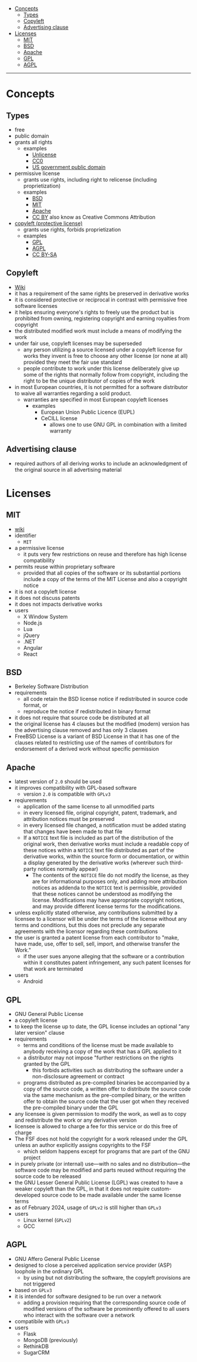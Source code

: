 - [Concepts](#concepts)
  * [Types](#types)
  * [Copyleft](#copyleft)
  * [Advertising clause](#advertising-clause)
- [Licenses](#licenses)
  * [MIT](#mit)
  * [BSD](#bsd)
  * [Apache](#apache)
  * [GPL](#gpl)
  * [AGPL](#agpl)
____

# Concepts

## Types

- free
- public domain
- grants all rights
  * examples
    + [Unlicense](https://en.wikipedia.org/wiki/Unlicense)
    + [CC0](https://en.wikipedia.org/wiki/Creative_Commons_license#Zero_/_public_domain)
    + [US government public
      domain](https://en.wikipedia.org/wiki/Copyright_status_of_works_by_the_federal_government_of_the_United_States)
- permissive license
  * grants use rights, including right to relicense (including proprietization)
  * examples
    + [BSD](#bsd)
    + [MIT](#mit)
    + [Apache](#apache)
    + [CC
      BY](https://en.wikipedia.org/wiki/Creative_Commons_license#Six_regularly_used_licenses)
      also know as Creative Commons Attribution
- [copyleft (protective license)](#copyleft)
  * grants use rights, forbids proprietization
  * examples
    + [GPL](#gpl)
    + [AGPL](#agpl)
    + [CC
      BY-SA](https://en.wikipedia.org/wiki/Creative_Commons_license#Types_of_licenses)

## Copyleft

- [Wiki](https://en.wikipedia.org/wiki/Copyleft)
- it has a requirement of the same rights be preserved in derivative works
- it is considered protective or reciprocal in contrast with permissive free
  software licenses
- it helps ensuring everyone's rights to freely use the product but is
  prohibited from owning, registering copyright and earning royalties from
  copyright
- the distributed modified work must include a means of modifying the work
- under fair use, copyleft licenses may be superseded
  * any person utilizing a source licensed under a copyleft license for works
    they invent is free to choose any other license (or none at all) provided
    they meet the fair use standard
  * people contribute to work under this license deliberately give up some of
    the rights that normally follow from copyright, including the right to be
    the unique distributor of copies of the work
- in most European countries, it is not permitted for a software distributor to waive all warranties regarding a sold product.
  * warranties are specified in most European copyleft licenses
    + examples
      + European Union Public Licence (EUPL)
      + CeCILL license
        + allows one to use GNU GPL in combination with a limited warranty

## Advertising clause

- required authors of all deriving works to include an acknowledgment of the
  original source in all advertising material

# Licenses

## MIT

- [wiki](https://en.wikipedia.org/wiki/MIT_License)
- identifier
  * `MIT`
- a permissive license
  * it puts very few restrictions on reuse and therefore has high license
    compatibility
- permits reuse within proprietary software
  * provided that all copies of the software or its substantial portions include
    a copy of the terms of the MIT License and also a copyright notice
- it is not a copyleft license
- it does not discuss patents
- it does not impacts derivative works
- users
  * X Window System
  * Node.js
  * Lua
  * jQuery
  * .NET
  * Angular
  * React

## BSD

- Berkeley Software Distribution
- requirements
  * all code retain the BSD license notice if redistributed in source code
    format, or
  * reproduce the notice if redistributed in binary format
- it does not require that source code be distributed at all
- the original license has 4 clauses but the modified (modern) version has the
  advertising clause removed and has only 3 clauses
- FreeBSD License is a variant of BSD License in that it has one of the clauses
  related to restricting use of the names of contributors for endorsement of
  a derived work without specific permission

## Apache

- latest version of `2.0` should be used
- it improves compatibility with GPL-based software
  * version `2.0` is compatible with `GPLv3`
- reqiurements
  * application of the same license to all unmodified parts
  * in every licensed file, original copyright, patent, trademark, and
    attribution notices must be preserved
  * in every licensed file changed, a notification must be added stating that
    changes have been made to that file
  * If a `NOTICE` text file is included as part of the distribution of the
    original work, then derivative works must include a readable copy of these
    notices within a `NOTICE` text file distributed as part of the derivative
    works, within the source form or documentation, or within a display
    generated by the derivative works (wherever such third-party notices
    normally appear)
    + The contents of the `NOTICE` file do not modify the license, as they are
      for informational purposes only, and adding more attribution notices as
      addenda to the `NOTICE` text is permissible, provided that these notices
      cannot be understood as modifying the license. Modifications may have
      appropriate copyright notices, and may provide different license terms for
      the modifications.
- unless explicitly stated otherwise, any contributions submitted by a licensee
  to a licensor will be under the terms of the license without any terms and
  conditions, but this does not preclude any separate agreements with the
  licensor regarding these contributions
- the user is granted a patent license from each contributor to "make, have
  made, use, offer to sell, sell, import, and otherwise transfer the Work."
  * if the user sues anyone alleging that the software or a contribution within
    it constitutes patent infringement, any such patent licenses for that work
    are terminated
- users
  * Android

## GPL

- GNU General Public License
- a copyleft license
- to keep the license up to date, the GPL license includes an optional "any
  later version" clause
- requirements
  * terms and conditions of the license must be made available to anybody
    receiving a copy of the work that has a GPL applied to it
  * a distributor may not impose "further restrictions on the rights granted by
    the GPL
    + this forbids activities such as distributing the software under
      a non-disclosure agreement or contract
  * programs distributed as pre-compiled binaries be accompanied by a copy of
    the source code, a written offer to distribute the source code via the same
    mechanism as the pre-compiled binary, or the written offer to obtain the
    source code that the user got when they received the pre-compiled binary
    under the GPL
- any licensee is given permission to modify the work, as well as to copy and
  redistribute the work or any derivative version
- licensee is allowed to charge a fee for this service or do this free of charge
- The FSF does not hold the copyright for a work released under the GPL unless
  an author explicitly assigns copyrights to the FSF
  * which seldom happens except for programs that are part of the GNU project
- in purely private (or internal) use—with no sales and no distribution—the
  software code may be modified and parts reused without requiring the source
  code to be released
- the GNU Lesser General Public License (LGPL) was created to have a weaker
  copyleft than the GPL, in that it does not require custom-developed source
  code to be made available under the same license terms
- as of February 2024, usage of `GPLv2` is still higher than `GPLv3`
- users
  * Linux kernel (`GPLv2`)
  * GCC

## AGPL

- GNU Affero General Public License
- designed to close a perceived application service provider (ASP) loophole in
  the ordinary GPL
  * by using but not distributing the software, the copyleft provisions are not
    triggered
- based on `GPLv3`
- it is intended for software designed to be run over a network
  * adding a provision requiring that the corresponding source code of modified
    versions of the software be prominently offered to all users who interact
    with the software over a network
- compatibile with `GPLv3`
- users
  * Flask
  * MongoDB (previously)
  * RethinkDB
  * SugarCRM
